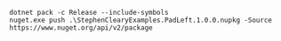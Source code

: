     dotnet pack -c Release --include-symbols
    nuget.exe push .\StephenClearyExamples.PadLeft.1.0.0.nupkg -Source https://www.nuget.org/api/v2/package